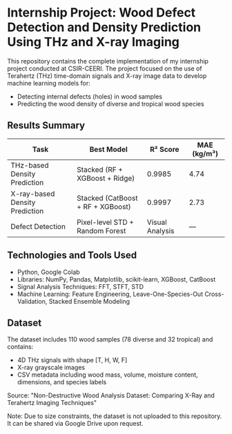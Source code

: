 # Internship Project: Wood Defect Detection and Density Prediction Using THz and X-ray Imaging

This repository contains the complete implementation of my internship project conducted at CSIR-CEERI. The project focused on the use of Terahertz (THz) time-domain signals and X-ray image data to develop machine learning models for:

- Detecting internal defects (holes) in wood samples
- Predicting the wood density of diverse and tropical wood species


## Results Summary

Task | Best Model | R² Score | MAE (kg/m³)
-----|------------|----------|-------------
THz-based Density Prediction | Stacked (RF + XGBoost + Ridge) | 0.9985 | 4.74
X-ray-based Density Prediction | Stacked (CatBoost + RF + XGBoost) | 0.9997 | 2.73
Defect Detection | Pixel-level STD + Random Forest | Visual Analysis | —

## Technologies and Tools Used

- Python, Google Colab
- Libraries: NumPy, Pandas, Matplotlib, scikit-learn, XGBoost, CatBoost
- Signal Analysis Techniques: FFT, STFT, STD
- Machine Learning: Feature Engineering, Leave-One-Species-Out Cross-Validation, Stacked Ensemble Modeling

## Dataset

The dataset includes 110 wood samples (78 diverse and 32 tropical) and contains:
- 4D THz signals with shape [T, H, W, F]
- X-ray grayscale images
- CSV metadata including wood mass, volume, moisture content, dimensions, and species labels

Source: "Non-Destructive Wood Analysis Dataset: Comparing X-Ray and Terahertz Imaging Techniques"

Note: Due to size constraints, the dataset is not uploaded to this repository. It can be shared via Google Drive upon request.


